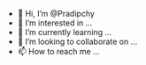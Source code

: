 - 👋 Hi, I’m @Pradipchy
- 👀 I’m interested in ...
- 🌱 I’m currently learning ...
- 💞️ I’m looking to collaborate on ...
- 📫 How to reach me ...

<!---
Pradipchy/Pradipchy is a ✨ special ✨ repository because its `README.md` (this file) appears on your GitHub profile.
You can click the Preview link to take a look at your changes.
--->
